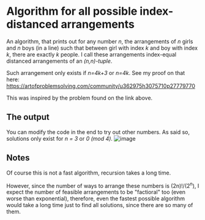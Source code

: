 # Algorithm for all possible index-distanced arrangements 
An algorithm, that prints out for any number *n*, the arrangements of *n* girls and *n* boys (in a line) such that between girl with index *k* and boy with index *k*, there are exactly *k* people. I call these arrangements index-equal distanced arrangements of an *(n,n)-tuple*. 

Such arrangement only exists if *n=4k+3* or *n=4k*. See my proof on that here: 
https://artofproblemsolving.com/community/u362975h3075710p27779770

This was inspired by the problem found on the link above. 

## The output
You can modify the code in the end to try out other numbers. As said so, solutions only exist for *n = 3* or *0* *(mod 4)*. 
![image](https://github.com/me9hanics/Every-Index-Equal-Distanced-Arrangement-Algorithm/assets/82604073/b1d71c46-151e-4ce3-afbd-d00329409d1f)

## Notes
Of course this is not a fast algorithm, recursion takes a long time.

However, since the number of ways to arrange these numbers is (2n)!/(2<sup>n</sup>), I expect the number of feasible arrangements to be "factioral" too (even worse than exponential), therefore, even the fastest possible algorithm would take a long time just to find all solutions, since there are so many of them.
